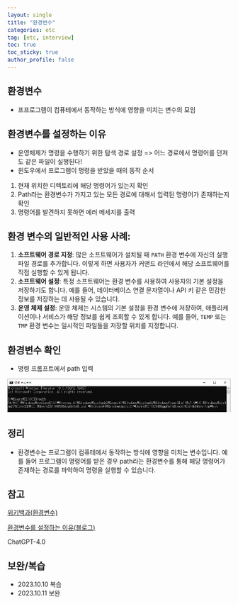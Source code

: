 ```yaml
---
layout: single
title: "환경변수"
categories: etc
tag: [etc, interview]
toc: true
toc_sticky: true
author_profile: false
---
```

## 환경변수

* 프프로그램이 컴퓨테에서 동작하는 방식에 영향을 미치는 변수의 모임



## 환경변수를 설정하는 이유

* 운영체제가 명령을 수행하기 위한 탐색 경로 설정 => 어느 경로에서 명령어를 던져도 같은 파일이 실행된다!
* 윈도우에서 프로그램이 명령을 받았을 때의 동작 순서

1. 현재 위치한 디렉토리에 해당 명령어가 있는지 확인
2. Path라는 환경변수가 가지고 있는 모든 경로에 대해서 입력된 명령어가 존재하는지 확인 
3. 명령어를 발견하지 못하면 에러 메세지를 출력



## 환경 변수의 일반적인 사용 사례:

1. **소프트웨어 경로 지정**: 많은 소프트웨어가 설치될 때 `PATH` 환경 변수에 자신의 실행 파일 경로를 추가합니다. 이렇게 하면 사용자가 커맨드 라인에서 해당 소프트웨어를 직접 실행할 수 있게 됩니다.
2. **소프트웨어 설정**: 특정 소프트웨어는 환경 변수를 사용하여 사용자의 기본 설정을 저장하기도 합니다. 예를 들어, 데이터베이스 연결 문자열이나 API 키 같은 민감한 정보를 저장하는 데 사용될 수 있습니다.
3. **운영 체제 설정**: 운영 체제는 시스템의 기본 설정을 환경 변수에 저장하여, 애플리케이션이나 서비스가 해당 정보를 쉽게 조회할 수 있게 합니다. 예를 들어, `TEMP` 또는 `TMP` 환경 변수는 일시적인 파일들을 저장할 위치를 지정합니다.



## 환경변수 확인

* 명령 프롬프트에서 path 입력

![image-20220721091012991](../../images/2022-07-21-환경변수/image-20220721091012991.png)



## 정리

* 환경변수는 프로그램이 컴퓨테에서 동작하는 방식에 영향을 미치는 변수입니다.  예를 들어 프로그램이 명령어를 받은 경우 path라는 환경변수를 통해 해당 명령어가 존재하는 경로를 파악하여 명령을 실행할 수 있습니다.



## 참고

<a href="https://ko.wikipedia.org/wiki/%ED%99%98%EA%B2%BD_%EB%B3%80%EC%88%98" target="_blank">위키백과(환경변수)</a>

<a href="https://www.lifencoding.com/software/26?p=1" target="_blank">환경변수를 설정하는 이유(블로그)</a>

ChatGPT-4.0



## 보완/복습

* 2023.10.10 복습
* 2023.10.11 보완
